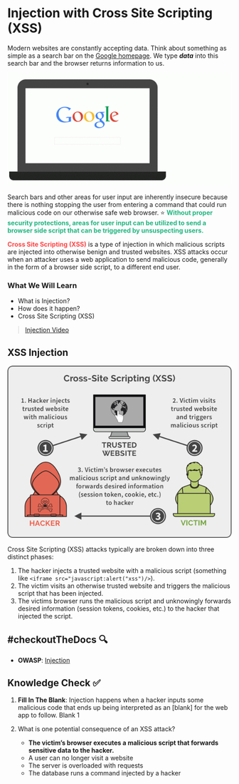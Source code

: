 # Injection with Cross Site Scripting (XSS)

Modern websites are constantly accepting data. Think about something as simple as a search bar on the [Google homepage](https://www.google.com/). We type ***data*** into this search bar and the browser returns information to us.

![Google Search](./assets/7.GoogleSearch.gif)

Search bars and other areas for user input are inherently insecure because there is nothing stopping the user from entering a command that could run malicious code on our otherwise safe web browser. ⭐️ <span style = "color: #21B581">**Without proper security protections, areas for user input can be utilized to send a browser side script that can be triggered by unsuspecting users.**</span>

<span style = "color: #FE4646">**Cross Site Scripting (XSS)**</span> is a type of injection in which malicious scripts are injected into otherwise benign and trusted websites. XSS attacks occur when an attacker uses a web application to send malicious code, generally in the form of a browser side script, to a different end user.

### What We Will Learn
- What is Injection?
- How does it happen? 
- Cross Site Scripting (XSS)

>[Injection Video](https://www.loom.com/share/e4410502893f493dbf4b07c56b9083b9)

## XSS Injection

![XSS Graphic](./assets/7.XSS.png)

Cross Site Scripting (XSS) attacks typically are broken down into three distinct phases:
1. The hacker injects a trusted website with a malicious script (something like `<iframe src="javascript:alert("xss")/>`).
2. The victim visits an otherwise trusted website and triggers the malicious script that has been injected.
3. The victims browser runs the malicious script and unknowingly forwards desired information (session tokens, cookies, etc.) to the hacker that injected the script.

## #checkoutTheDocs 🔍
- **OWASP**: [Injection](https://owasp.org/Top10/A03_2021-Injection/)

## Knowledge Check ✅

1. **Fill In The Blank**: Injection happens when a hacker inputs some malicious code that ends up being interpreted as an [blank] for the web app to follow.
Blank 1

2. What is one potential consequence of an XSS attack?
    - **The victim’s browser executes a malicious script that forwards sensitive data to the hacker.**
    - A user can no longer visit a website
    - The server is overloaded with requests
    - The database runs a command injected by a hacker